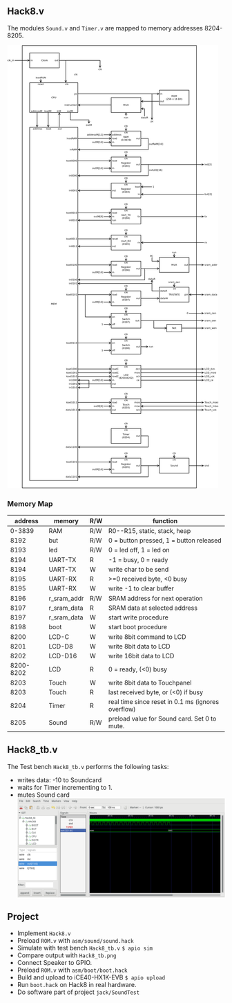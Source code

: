 ## Hack8.v

The modules `Sound.v` and `Timer.v` are mapped to memory addresses 8204-8205.

![](Hack8.png)

### Memory Map

 |address | memory|R/W|function|
 |-|-|-|-|
 |0-3839  | RAM|R/W|R0--R15, static, stack, heap|
 | 8192    | but|R/W|0 = button pressed, 1 = button released|
 | 8193    | led|R/W|0 = led off, 1 = led on|
 | 8194    | UART-TX|R|-1 = busy, 0 = ready|
 | 8194    | UART-TX|W|write char to be send|
 | 8195    | UART-RX|R|>=0 received byte, <0 busy|
 | 8195    | UART-RX|W|write -1 to clear buffer|
 |8196|r_sram_addr|R/W|SRAM address for next operation|
 |8197|r_sram_data|R|SRAM data at selected address|
 |8197|r_sram_data|W|start write procedure|
 |8198|boot|W|start boot procedure|
 |8200|LCD-C|W|write 8bit command to LCD|
 |8201|LCD-D8|W|write 8bit data to LCD|
 |8202|LCD-D16|W|write 16bit data to LCD|
 |8200-8202|LCD|R|0 = ready, (<0) busy|
 |8203|Touch|W|write 8bit data to Touchpanel|
 |8203|Touch|R|last received byte, or (<0) if busy|
 |8204|Timer|R|real time since reset in 0.1 ms (ignores overflow)|
 |8205|Sound|R/W|preload value for Sound card. Set 0 to mute.|


## Hack8_tb.v
The Test bench `Hack8_tb.v` performs the following tasks:
* writes data: -10 to Soundcard
* waits for Timer incrementing to 1.
* mutes Sound card
![](Hack8_tb.png)

## Project

* Implement `Hack8.v`
* Preload `ROM.v` with `asm/sound/sound.hack`
* Simulate with test bench `Hack8_tb.v`
`$ apio sim`
* Compare output with `Hack8_tb.png`
* Connect Speaker to GPIO.
* Preload `ROM.v` with `asm/boot/boot.hack`
* Build and upload to iCE40-HX1K-EVB
 `$ apio upload`
* Run `boot.hack` on Hack8 in real hardware.
* Do software part of project `jack/SoundTest`
